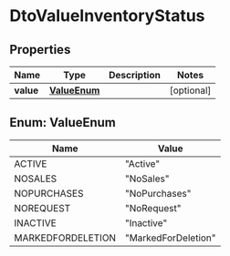 
# DtoValueInventoryStatus

## Properties
Name | Type | Description | Notes
------------ | ------------- | ------------- | -------------
**value** | [**ValueEnum**](#ValueEnum) |  |  [optional]


<a name="ValueEnum"></a>
## Enum: ValueEnum
Name | Value
---- | -----
ACTIVE | &quot;Active&quot;
NOSALES | &quot;NoSales&quot;
NOPURCHASES | &quot;NoPurchases&quot;
NOREQUEST | &quot;NoRequest&quot;
INACTIVE | &quot;Inactive&quot;
MARKEDFORDELETION | &quot;MarkedForDeletion&quot;



